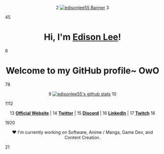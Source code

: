 <p align="center">
2
  <a href="https://www.edisonlee55.com"><img src="banner.png" alt="edisonlee55 Banner"></a>
3
</p>
4
​
5
<h1 align="center">Hi, I'm <a href="https://www.edisonlee55.com">Edison Lee</a>!</h1>
6
<h1 align="center">Welcome to my GitHub profile~ OwO</h1>
7
​
8
<p align="center">
9
  <a href="https://github.com/edisonlee55"><img src="https://github-readme-stats.vercel.app/api?username=edisonlee55&hide_border=true&show_icons=true" alt="edisonlee55's github stats"></a>
10
</p>
11
​
12
<p align="center">
13
  <strong><a href="https://www.edisonlee55.com">Official Website</a></strong> |
14
  <strong><a href="https://twitter.com/edisonlee55">Twitter</a></strong> |
15
  <strong><a href="https://discord.gg/nYXzaUS">Discord</a></strong> |
16
  <strong><a href="https://www.linkedin.com/in/edisonlee55">LinkedIn</a></strong> |
17
  <strong><a href="https://www.twitch.tv/edisonlee55">Twitch</a></strong>
18
</p>
19
​
20
<p align="center">❤ I'm currently working on Software, Anime / Manga, Game Dev, and Content Creation.</p>
21
​
<!--
**whzsyx/whzsyx** is a ✨ _special_ ✨ repository because its `README.md` (this file) appears on your GitHub profile.

Here are some ideas to get you started:

- 🔭 I’m currently working on ...
- 🌱 I’m currently learning ...
- 👯 I’m looking to collaborate on ...
- 🤔 I’m looking for help with ...
- 💬 Ask me about ...
- 📫 How to reach me: ...
- 😄 Pronouns: ...
- ⚡ Fun fact: ...
-->
